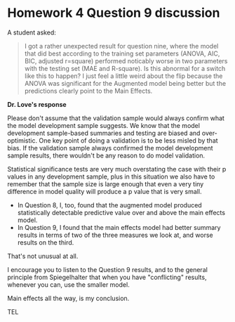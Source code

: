 # Homework 4 Question 9 discussion

A student asked:

> I got a rather unexpected result for question nine, where the model that did best according to the training set parameters (ANOVA, AIC, BIC, adjusted r=square) performed noticably worse in two parameters with the testing set (MAE and R-square). Is this abnormal for a switch like this to happen? I just feel a little weird about the flip because the ANOVA was significant for the Augmented model being better but the predictions clearly point to the Main Effects.

**Dr. Love's response**

Please don't assume that the validation sample would always confirm what the model development sample suggests. We know that the model development sample-based summaries and testing are biased and over-optimistic. One key point of doing a validation is to be less misled by that bias. If the validation sample always confirmed the model development sample results, there wouldn't be any reason to do model validation.

Statistical significance tests are very much overstating the case with their p values in any development sample, plus in this situation we also have to remember that the sample size is large enough that even a very tiny difference in model quality will produce a p value that is very small.

- In Question 8, I, too, found that the augmented model produced statistically detectable predictive value over and above the main effects model.
- In Question 9, I found that the main effects model had better summary results in terms of two of the three measures we look at, and worse results on the third. 

That's not unusual at all.

I encourage you to listen to the Question 9 results, and to the general principle from Spiegelhalter that when you have "conflicting" results, whenever you can, use the smaller model.

Main effects all the way, is my conclusion.

TEL
